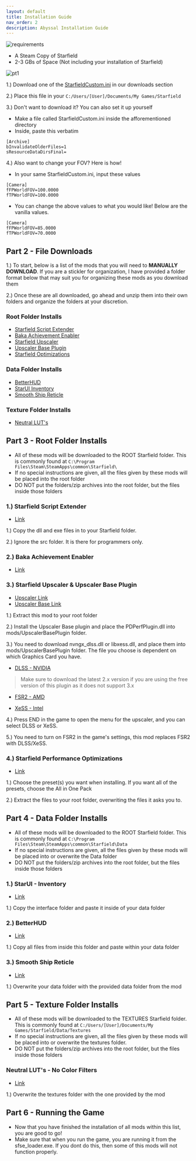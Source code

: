 ```yaml
---
layout: default
title: Installation Guide
nav_order: 2
description: Abyssal Installation Guide
---
```


![requirements](https://github.com/TheMrNewVegas/TheMrNewVegas.github.io/assets/112358568/9be3cd97-d22d-4f60-abfa-204a9c17a413)
- A Steam Copy of Starfield
- 2-3 GBs of Space (Not including your installation of Starfield)

![pt1](https://github.com/TheMrNewVegas/TheMrNewVegas.github.io/assets/112358568/f4d1e08a-5f7b-40d9-aa1b-b7154578413c)


1.) Download one of the [StarfieldCustom.ini](https://www.nexusmods.com/starfield/mods/1817?tab=files) in our downloads section

2.) Place this file in your `C:/Users/[User]/Documents/My Games/Starfield`

3.) Don't want to download it? You can also set it up yourself

- Make a file called StarfieldCustom.ini inside the afforementioned directory
- Inside, paste this verbatim

```
[Archive]
bInvalidateOlderFiles=1
sResourceDataDirsFinal=
```

4.) Also want to change your FOV? Here is how!

- In your same StarfieldCustom.ini, input these values

```
[Camera]
fFPWorldFOV=100.0000
fTPWorldFOV=100.0000
```

- You can change the above values to what you would like! Below are the vanilla values.

```
[Camera]
fFPWorldFOV=85.0000
fTPWorldFOV=70.0000
```

## **Part 2 - File Downloads**

1.) To start, below is a list of the mods that you will need to **MANUALLY DOWNLOAD**. If you are a stickler for organization, I have provided a folder format below that may suit you for organizing these mods as you download them

2.) Once these are all downloaded, go ahead and unzip them into their own folders and organize the folders at your discretion.

### **Root Folder Installs**

- [Starfield Script Extender](https://www.nexusmods.com/starfield/mods/106)
- [Baka Achievement Enabler](https://www.nexusmods.com/starfield/mods/658)
- [Starfield Upscaler](https://www.nexusmods.com/starfield/mods/111)
- [Upscaler Base Plugin](https://www.nexusmods.com/site/mods/502)
- [Starfield Optimizations](https://www.nexusmods.com/starfield/mods/104)

### **Data Folder Installs**

- [BetterHUD](https://www.nexusmods.com/starfield/mods/214)
- [StarUI Inventory](https://www.nexusmods.com/starfield/mods/773)
- [Smooth Ship Reticle](https://www.nexusmods.com/starfield/mods/270)

### **Texture Folder Installs**

- [Neutral LUT's](https://www.nexusmods.com/starfield/mods/323)


## **Part 3 - Root Folder Installs**

- All of these mods will be downloaded to the ROOT Starfield folder. This is commonly found at `C:\Program Files\Steam\SteamApps\common\Starfield\`
- If no special instructions are given, all the files given by these mods will be placed into the root folder
- DO NOT put the folders/zip archives into the root folder, but the files inside those folders

### **1.) Starfield Script Extender**

- [Link](https://www.nexusmods.com/starfield/mods/106)

1.) Copy the dll and exe files in to your Starfield folder. 

2.) Ignore the src folder. It is there for programmers only.

### **2.) Baka Achievement Enabler**

- [Link](https://www.nexusmods.com/starfield/mods/658)

### **3.) Starfield Upscaler & Upscaler Base Plugin**

- [Upscaler Link](https://www.nexusmods.com/starfield/mods/111)
- [Upscaler Base Link](https://www.nexusmods.com/site/mods/502)

1.) Extract this mod to your root folder

2.) Install the Upscaler Base plugin and place the PDPerfPlugin.dll into mods/UpscalerBasePlugin folder.

3.) You need to download nvngx_dlss.dll or libxess.dll, and place them into mods/UpscalerBasePlugin folder. The file you choose is dependent on which Graphics Card you have. 

- [DLSS - NVIDIA](https://www.techpowerup.com/download/nvidia-dlss-dll/)
> Make sure to download the latest 2.x version if you are using the free version of this plugin as it does not support 3.x

- [FSR2 - AMD](https://github.com/PureDark/FidelityFX-FSR2/releases/)
  
- [XeSS - Intel](﻿https://raw.githubusercontent.com/intel/xess/main/bin/libxess.dll)

4.) Press END in the game to open the menu for the upscaler, and you can select DLSS or XeSS.

5.) You need to turn on FSR2 in the game's settings, this mod replaces FSR2 with DLSS/XeSS.

### **4.) Starfield Performance Optimizations**

- [Link](https://www.nexusmods.com/starfield/mods/104)

1.) Choose the preset(s) you want when installing. If you want all of the presets, choose the All in One Pack

2.) Extract the files to your root folder, overwriting the files it asks you to.

## **Part 4 - Data Folder Installs**

- All of these mods will be downloaded to the ROOT Starfield folder. This is commonly found at `C:\Program Files\Steam\SteamApps\common\Starfield\Data`
- If no special instructions are given, all the files given by these mods will be placed into or overwrite the Data folder
- DO NOT put the folders/zip archives into the root folder, but the files inside those folders

### 1.) **StarUI - Inventory**

- [Link](https://www.nexusmods.com/starfield/mods/773)

1.) Copy the interface folder and paste it inside of your data folder

### 2.) **BetterHUD**

- [Link](https://www.nexusmods.com/starfield/mods/214)

1.) Copy all files from inside this folder and paste within your data folder

### 3.) **Smooth Ship Reticle**

- [Link](https://www.nexusmods.com/starfield/mods/270)

1.) Overwrite your data folder with the provided data folder from the mod

## **Part 5 - Texture Folder Installs**

- All of these mods will be downloaded to the TEXTURES Starfield folder. This is commonly found at `C:/Users/[User]/Documents/My Games/Starfield/Data/Textures`
- If no special instructions are given, all the files given by these mods will be placed into or overwrite the textures folder.
- DO NOT put the folders/zip archives into the root folder, but the files inside those folders

### **Neutral LUT's - No Color Filters**

- [Link](https://www.nexusmods.com/starfield/mods/323)

1.) Overwrite the textures folder with the one provided by the mod

## **Part 6 - Running the Game**

- Now that you have finished the installation of all mods within this list, you are good to go!
- Make sure that when you run the game, you are running it from the sfse_loader.exe. If you dont do this, then some of this mods will not function properly.
